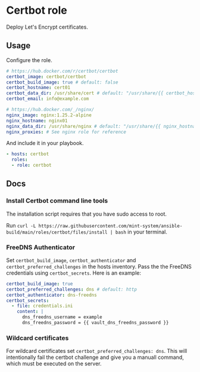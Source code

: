 # Certbot role

Deploy Let's Encrypt certificates.

## Usage

Configure the role.

```yml
# https://hub.docker.com/r/certbot/certbot
certbot_image: certbot/certbot
certbot_build_image: true # default: false
certbot_hostname: cert01
certbot_data_dir: /usr/share/cert # default: "/usr/share/{{ certbot_hostname }}"
certbot_email: info@example.com

# https://hub.docker.com/_/nginx/
nginx_image: nginx:1.25.2-alpine
nginx_hostname: nginx01
nginx_data_dir: /usr/share/nginx # default: "/usr/share/{{ nginx_hostname }}"
nginx_proxies: # See nginx role for reference
```

And include it in your playbook.

```yml
- hosts: certbot
  roles:
  - role: certbot
```

## Docs

### Install Certbot command line tools

The installation script requires that you have sudo access to root.

Run `curl -L https://raw.githubusercontent.com/mint-system/ansible-build/main/roles/certbot/files/install | bash` in your terminal.

### FreeDNS Authenticator

Set `certbot_build_image`, `certbot_authenticator` and `certbot_preferred_challenges` in the hosts inventory. Pass the the FreeDNS credentials using `certbot_secrets`. Here is an example:

```yml
certbot_build_image: true
certbot_preferred_challenges: dns # default: http
certbot_authenticator: dns-freedns
certbot_secrets:
  - file: credentials.ini
    content: |
      dns_freedns_username = example
      dns_freedns_password = {{ vault_dns_freedns_password }}
```

### Wildcard certificates

For wildcard certificates set `certbot_preferred_challenges: dns`. This will intentionally fail the certbot challenge and give you a manuall command, which must be executed on the server.
